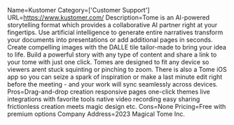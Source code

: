 Name=Kustomer
Category=['Customer Support']
URL=https://www.kustomer.com/
Description=Tome is an AI-powered storytelling format which provides a collaborative AI partner right at your fingertips. Use artificial intelligence to generate entire narratives transform your documents into presentations or add additional pages in seconds. Create compelling images with the DALLE tile tailor-made to bring your idea to life. Build a powerful story with any type of content and share a link to your tome with just one click. Tomes are designed to fit any device so viewers arent stuck squinting or pinching to zoom. There is also a Tome iOS app so you can seize a spark of inspiration or make a last minute edit right before the meeting - and your work will sync seamlessly across devices.
Pros=Drag-and-drop creation responsive pages one-click themes live integrations with favorite tools native video recording easy sharing frictionless creation meets magic design etc.
Cons=None
Pricing=Free with premium options
Company Address=2023 Magical Tome Inc.
